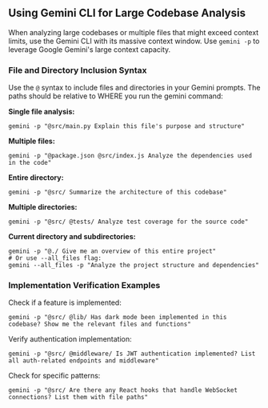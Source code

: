## Using Gemini CLI for Large Codebase Analysis

When analyzing large codebases or multiple files that might exceed context limits, use the Gemini CLI with its massive context window. Use `gemini -p` to leverage Google Gemini's large context capacity.

### File and Directory Inclusion Syntax

Use the `@` syntax to include files and directories in your Gemini prompts. The paths should be relative to WHERE you run the gemini command:

**Single file analysis:**

```
gemini -p "@src/main.py Explain this file's purpose and structure"
```

**Multiple files:**

```
gemini -p "@package.json @src/index.js Analyze the dependencies used in the code"
```

**Entire directory:**

```
gemini -p "@src/ Summarize the architecture of this codebase"
```

**Multiple directories:**

```
gemini -p "@src/ @tests/ Analyze test coverage for the source code"
```

**Current directory and subdirectories:**

```
gemini -p "@./ Give me an overview of this entire project"
# Or use --all_files flag:
gemini --all_files -p "Analyze the project structure and dependencies"
```

### Implementation Verification Examples

Check if a feature is implemented:

```
gemini -p "@src/ @lib/ Has dark mode been implemented in this codebase? Show me the relevant files and functions"
```

Verify authentication implementation:

```
gemini -p "@src/ @middleware/ Is JWT authentication implemented? List all auth-related endpoints and middleware"
```

Check for specific patterns:

```
gemini -p "@src/ Are there any React hooks that handle WebSocket connections? List them with file paths"
```
